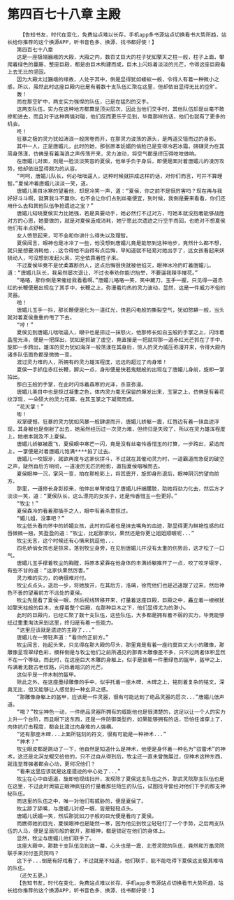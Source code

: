 # 第四百七十八章 主殿
        【告知书友，时代在变化，免费站点难以长存，手机app多书源站点切换看书大势所趋，站长给你推荐的这个换源APP，听书音色多、换源、找书都好使！】
       第四百七十八章
       这是一座极端巍峨的大殿，大殿之内，数百丈巨大的柱子犹如擎天之柱一般，柱子上面，攀爬着绿色的蔓藤，整座巨殿，都是由巨木构建而成，巨木上闪烁着淡淡的光芒，令得这座巨殿看上去无比的坚固。
       因为大殿太过巍峨的缘故，人处于其中，倒是显得犹如蝼蚁一般，令得人有着一种微小之感，所以，虽然此时这座巨殿内已是有着数十支队伍汇聚在这里，但却依旧显得无比的空旷。
       轰！
       而在那空旷中，两支实力强悍的队伍，已是在猛烈的交手。
       这两支队伍，实力在这种地方都算是顶尖层次，因此当他们交手时，其他队伍却是丝毫不敢掺和进去，而且对于这种两强对碰，他们反而更乐于见到，毕竟那样的话，他们也就有了更多的机会。
       咚！
       狂暴之极的灵力犹如涛浪一般席卷而开，在那灵力波荡的源头，是两道交错而过的身影。
       其中一人，正是唐媚儿，此时的她，那张原本妩媚的俏脸已是变得冷若冰霜，磅礴灵力在其周身荡漾，仿佛是有着海浪之声传荡开来，灵力波动，将空气都是挤压得吱吱做响。
       在唐媚儿对面，则是一脸淡淡笑容的夏侯，他单手负于身后，即便是面对着唐媚儿的凌厉攻势，他却依旧显得颇为的从容。
       “呵呵，唐媚儿队长，何必咄咄逼人，这种时候就拼成这样的话，对你们而言，可并不算理智。”夏侯冲着唐媚儿淡淡一笑，道。
       唐媚儿美目冰寒的望着他，却是冷笑一声，道：“夏侯，你之前不是很厉害吗？现在再与我好好斗斗啊，就算我斗不赢你，也不会让你们占到丝毫便宜，到时候，我倒是要来看看，你们还用什么去和其他队伍争抢遗迹之宝？”
       唐媚儿知晓夏侯实力比她强，若是真要动手，她必然打不过对方，可她本就没抱着能够战胜对方的心思，她要做的，就是对夏侯造成消耗，她宁愿此次遗迹之行空手而回，也绝对不想夏侯他们有半点舒畅。
       女人愤怒起来，可不会和你讲什么得失以及理智。
       夏侯闻言，眼神也是冰冷了一些，他没想到唐媚儿竟是能怒到这种地步，竟然什么都不想，就只是想要消耗他...这令得他不由得有点后悔，早知道就不轻易对她出手了，这女孩看起来妖娆动人，可没想到发起火来，完全依靠着性子来。
       不过夏侯毕竟不是优柔寡断的人，这点后悔很快就被他掐灭，眼神冰冷的盯着唐媚儿，道：“唐媚儿队长，我虽然屡次退让，不过也奉劝你能识抬举，不要逼我辣手摧花。”
       “咯咯，那你倒是来催给我看看啊。”唐媚儿咯咯一笑，笑中藏刀，玉手一握，只见得一道赤红的长鞭便是出现在了其手中，长鞭之上，弥漫着灼热的灵力波动，显然，这是一件威力不俗的灵器。
       啪！
       唐媚儿玉手一抖，那长鞭便是化为一道红光，快若闪电般的撕裂空气，犹如怒蟒一般，当头就对着夏侯重重的甩了下去。
       “哼！”
       夏侯见到唐媚儿咄咄逼人，眼中也是掠过一抹怒火，他那修长如白玉般的手掌之上，闪烁着晶莹光泽，便是一把探出，犹如是抓破了虚空，竟直接是一把就将那一道赤红光芒抓在了手中，旋即一步跨出，雄浑的灵力犹如海洋一般荡漾在其身后，惊人的灵力威压弥漫开来，令得大殿内诸多队伍面色都是微微一变。
       渡过灵力难的人，所拥有的灵力雄浑程度，远远的超过了肉身难！
       夏侯一手抓住赤红长鞭，脚尖一点，身形便是快若鬼魅般的出现在了唐媚儿身前，旋即一掌拍出。
       那白玉般的手掌，在此时闪烁着森寒的光泽，杀意弥漫。
       唐媚儿美目中也是掠过凝重之色，体内灵力毫无保留的爆发出来，玉掌之上，仿佛是有着花纹浮现，一朵硕大的灵力花瓣，在其玉掌之下凝聚而成。
       “花灭掌！”
       嘭！
       双掌硬憾，狂暴的灵力犹如风暴一般肆虐而开，唐媚儿娇躯一震，红唇边有着一抹血迹浮现，其身躯也是倒射了出去，她虽然经历过一次灵力难，但终归是失败了，所以在灵力雄浑程度上，她根本就及不上夏侯。
       唐媚儿娇躯被震飞，夏侯眼中寒芒一闪，竟是没有丝毫怜香惜玉的打算，一步跨出，紧追而上，一掌便是对着唐媚儿饱满****拍了过去。
       唐媚儿一咬银牙，就欲再度与这家伙拼斗，不过就在其催动灵力时，一道霸道而急促的破空之声，陡然自后方响彻，一道凌厉无匹的枪影，直指夏侯咽喉而去。
       夏侯眼神一沉，掌风一变，拍在那枪影上，将其震开，旋即身形退后，眼神阴沉的望向前方。
       那里，一道修长身影掠来，他伸出单臂搂住了唐媚儿纤细腰肢，助她将劲力化去，然后方才淡淡一笑，道：“夏侯队长，这么漂亮的女孩子，还是怜香惜玉一些更好。”
       “牧尘！”
       夏侯森冷的看着那插手之人，眼中有着杀意掠过。
       “媚儿姐，没事吧？”
       牧尘低头看向怀中的娇媚女孩，此时的后者也是抹去嘴角的血迹，那显得更为鲜艳性感的红唇微微一翘，笑盈盈的道：“牧尘，比起那家伙，果然还是你更让姐姐顺眼呢...”
       牧尘无言，这个时候还有心情来挑逗他...
       四名娇俏女孩也是掠来，落到牧尘身旁，在见到唐媚儿并没有太重的伤势后，这才松了一口气。
       唐媚儿玉手撑着牧尘的胸膛，将原本紧靠在他身体的丰满娇躯推开了一点，咬了咬牙银牙，有些不甘的道：“这家伙果然厉害。”
       灵力难的实力，的确很难对付。
       牧尘点点头，退后一步，将她放开，在其后方，洛璃，徐荒他们也是迅速跟了过来，然后神色不善的望着前方不远处的夏侯。
       牧尘先是看了夏侯一眼，然后视线转移开来，打量着这座巨殿，巨殿之中，矗立着一根根犹如擎天柱般的巨木，支撑着整个巨殿，在那种巨木之下，他们显得尤为的渺小。
       此时的巨殿内，已经汇聚了数十支队伍，这些队伍，大多都是拥有着不弱的实力，毕竟能够经过重重淘汰来到这里，终归是有着一些能力。
       “这里应该就是遗迹的主殿了...”
       唐媚儿在一旁轻声道：“看你的正前方。”
       牧尘闻言，抬起头来，只见得在那大殿的尽头，那里竟是有着一座约莫百丈大小的雕像，那雕像呈现翠绿色彩，模样倒是与牧尘他们之前所遇见的那青木雕像差不多，只不过两者体积显然不在一个等级，而此时，在这座巨大木雕的身躯上，似乎是披着一件墨绿色的盔甲，盔甲之上，布满着无数古老纹路，闪烁着暗沉的光芒。
       这似乎是一件木制的盔甲。
       除此之外，在这座墨绿雕像的手中，似乎托着一座木碑，木碑之上，铭刻着复杂的铭文，深奥无比，但又能够让人感觉到一种玄异之感。
       “那雕像身躯上的盔甲，应该是一件灵器，很有可能达到了绝品灵器的层次...”唐媚儿低声道。
       “哦？”牧尘神色一动，一件绝品灵器所拥有的威能他也是很清楚的，这足以让一个人的实力上升一个台阶，而且眼下这东西，还是一件防御类型的，如果能够拥有的话，恐怕任谁穿上了，肉体抗打击程度，都会比渡过肉身难的人强横。
       “还有那座木碑...上面所铭刻的符文，很有可能是一种神术...”
       “神术？”
       牧尘眼皮都是跳动了一下，他自然是知道什么是神术，他便是身怀着一种名为“驭雷术”的神术，这还是北溟龙鲲交给他的，只不过自从得到后，牧尘还一直未曾施展过，但神术这种东西，就连至尊强者都会心动，更何况他们？
       “看来这里应该就是这座遗迹的中心处了...”
       牧尘在心中自语道，旋即他视线扫开，发现除了夏侯这支队伍之外，那武灵院那支队伍也是在这里，不过此时周猿正眼神疯狂的打量着那些陌生的队伍，试图找寻曾经对他们下手的那支神秘队伍。
       而这里的队伍之中，唯一对他们有威胁的，便是夏侯了。
       牧尘舔了舔嘴，与唐媚儿对视一眼，皆是轻轻点头。
       唐媚儿妩媚一笑，然后那犹如刀子般的目光便是看向了夏侯。
       而瞧得她的目光，夏侯眼神也是陡然一寒，因为他见到牧尘轻轻打了一个手势，之后两支队伍的人马，便是呈扇形般的散开，那眼神，都是锁定在他们的身体上。
       显然，牧尘与唐媚儿他们联手了。
       这座大殿中，那数十支队伍见到这一幕，心头也是一震，北苍灵院的队伍，竟然和万凰灵院联手来对付圣灵院吗？
       这下子...倒是有好戏看了，不过就是不知道，他们联手，能不能吃得下夏侯这支极其难啃的队伍。
       （还欠五更。）
       【告知书友，时代在变化，免费站点难以长存，手机app多书源站点切换看书大势所趋，站长给你推荐的这个换源APP，听书音色多、换源、找书都好使！】